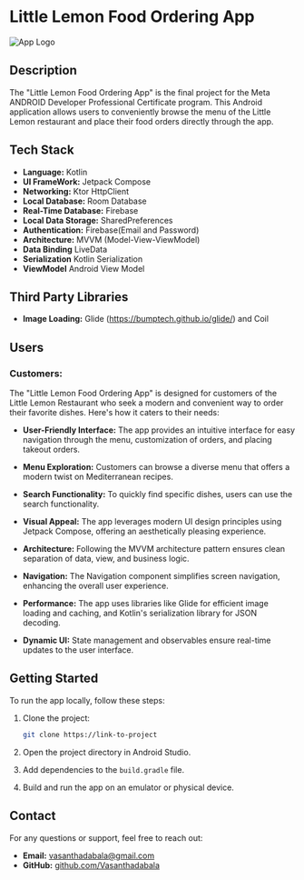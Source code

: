 # Little Lemon Food Ordering App

![App Logo](https://i.postimg.cc/K8TgbQs8/logo.png)

## Description

The "Little Lemon Food Ordering App" is the final project for the Meta ANDROID Developer Professional Certificate program. This Android application allows users to conveniently browse the menu of the Little Lemon restaurant and place their food orders directly through the app.

## Tech Stack

- **Language:** Kotlin
- **UI FrameWork:** Jetpack Compose
- **Networking:** Ktor HttpClient
- **Local Database:** Room Database
- **Real-Time Database:** Firebase
- **Local Data Storage:** SharedPreferences
- **Authentication:** Firebase(Email and Password)
- **Architecture:** MVVM (Model-View-ViewModel)
- **Data Binding** LiveData
- **Serialization**  Kotlin Serialization
- **ViewModel** Android View Model


## Third Party Libraries
- **Image Loading:** Glide (https://bumptech.github.io/glide/) and Coil

## Users

### Customers:

The "Little Lemon Food Ordering App" is designed for customers of the Little Lemon Restaurant who seek a modern and convenient way to order their favorite dishes. Here's how it caters to their needs:

- **User-Friendly Interface:** The app provides an intuitive interface for easy navigation through the menu, customization of orders, and placing takeout orders.

- **Menu Exploration:** Customers can browse a diverse menu that offers a modern twist on Mediterranean recipes.

- **Search Functionality:** To quickly find specific dishes, users can use the search functionality.

- **Visual Appeal:** The app leverages modern UI design principles using Jetpack Compose, offering an aesthetically pleasing experience.

- **Architecture:** Following the MVVM architecture pattern ensures clean separation of data, view, and business logic.

- **Navigation:** The Navigation component simplifies screen navigation, enhancing the overall user experience.

- **Performance:** The app uses libraries like Glide for efficient image loading and caching, and Kotlin's serialization library for JSON decoding.

- **Dynamic UI:** State management and observables ensure real-time updates to the user interface.

## Getting Started

To run the app locally, follow these steps:

1. Clone the project:

   ```bash
   git clone https://link-to-project
   ```

2. Open the project directory in Android Studio.

3. Add dependencies to the `build.gradle` file.

4. Build and run the app on an emulator or physical device.

## Contact

For any questions or support, feel free to reach out:

- **Email:** [vasanthadabala@gmail.com](mailto:vasanthadabala@gmail.com)
- **GitHub:** [github.com/Vasanthadabala](https://github.com/Vasanthadabala)
